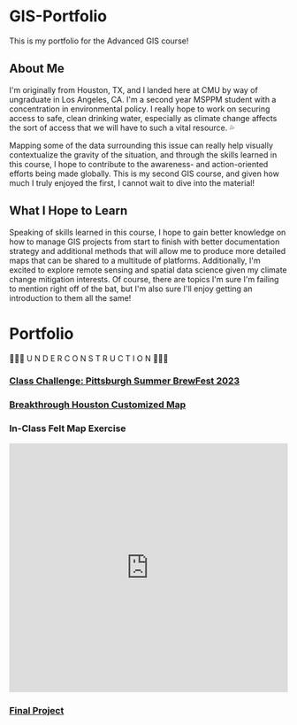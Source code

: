 # GIS-Portfolio
This is my portfolio for the Advanced GIS course!

## About Me
I'm originally from Houston, TX, and I landed here at CMU by way of ungraduate in Los Angeles, CA. I'm a second year MSPPM student with a concentration in environmental policy. I really hope to work on securing access to safe, clean drinking water, especially as climate change affects the sort of access that we will have to such a vital resource. 💦

Mapping some of the data surrounding this issue can really help visually contextualize the gravity of the situation, and through the skills learned in this course, I hope to contribute to the awareness- and action-oriented efforts being made globally. This is my second GIS course, and given how much I truly enjoyed the first, I cannot wait to dive into the material!

## What I Hope to Learn

Speaking of skills learned in this course, I hope to gain better knowledge on how to manage GIS projects from start to finish with better documentation strategy and additional methods that will allow me to produce more detailed maps that can be shared to a multitude of platforms. Additionally, I'm excited to explore remote sensing and spatial data science given my climate change mitigation interests. Of course, there are topics I'm sure I'm failing to mention right off of the bat, but I'm also sure I'll enjoy getting an introduction to them all the same! 

# Portfolio

👷🏾‍♀️ U N D E R     C O N S T R U C T I O N 👷🏾‍♀️

### [Class Challenge: Pittsburgh Summer BrewFest 2023](https://jada-johnson.github.io/gis-portfolio/summerbrew)

### [Breakthrough Houston Customized Map](https://jada-johnson.github.io/gis-portfolio/BTHmap)


### In-Class Felt Map Exercise

<iframe width="100%" height="450" frameborder="0" title="Felt Map" src="https://felt.com/embed/map/Untitled-Map-SNlJI6DFSzix9BSPKGTP22B?lat=40.438959&lon=-79.903209&zoom=12.33"></iframe> 

### [Final Project](https://jada-johnson.github.io/gis-portfolio/FinalProject)

